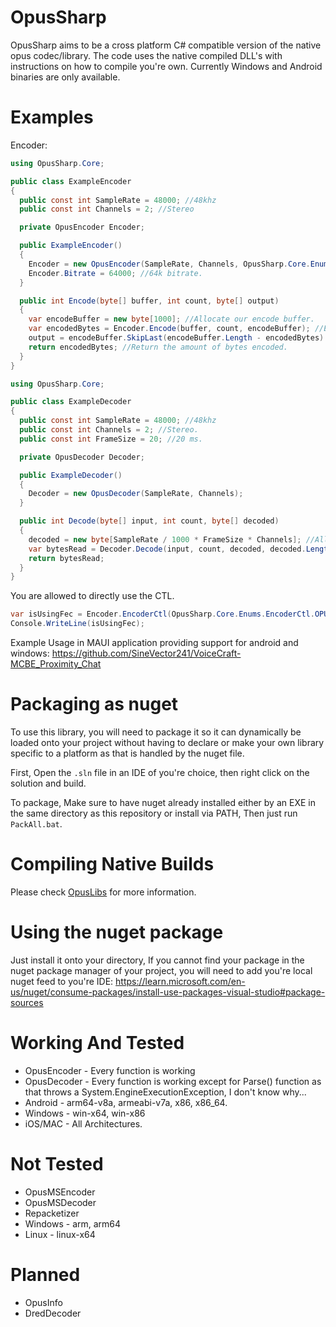 # OpusSharp
OpusSharp aims to be a cross platform C# compatible version of the native opus codec/library. The code uses the native compiled DLL's with instructions on how to compile you're own. Currently Windows and Android binaries are only available.

# Examples
Encoder:
```cs
using OpusSharp.Core;

public class ExampleEncoder
{
  public const int SampleRate = 48000; //48khz
  public const int Channels = 2; //Stereo

  private OpusEncoder Encoder;

  public ExampleEncoder()
  {
    Encoder = new OpusEncoder(SampleRate, Channels, OpusSharp.Core.Enums.PreDefCtl.OPUS_APPLICATION_AUDIO);
    Encoder.Bitrate = 64000; //64k bitrate.
  }

  public int Encode(byte[] buffer, int count, byte[] output)
  {
    var encodeBuffer = new byte[1000]; //Allocate our encode buffer.
    var encodedBytes = Encoder.Encode(buffer, count, encodeBuffer); //Encode the audio. OpusSharp automatically converts byte count to short count for the native opus handling input.
    output = encodeBuffer.SkipLast(encodeBuffer.Length - encodedBytes).ToArray(); //Trim the buffer so it only contains the encoded bytes and not the empty ones.
    return encodedBytes; //Return the amount of bytes encoded.
  }
}
```

```cs
using OpusSharp.Core;

public class ExampleDecoder
{
  public const int SampleRate = 48000; //48khz
  public const int Channels = 2; //Stereo.
  public const int FrameSize = 20; //20 ms.

  private OpusDecoder Decoder;

  public ExampleDecoder()
  {
    Decoder = new OpusDecoder(SampleRate, Channels);
  }

  public int Decode(byte[] input, int count, byte[] decoded)
  {
    decoded = new byte[SampleRate / 1000 * FrameSize * Channels]; //Allocate the required buffer size to handle the decoded audio.
    var bytesRead = Decoder.Decode(input, count, decoded, decoded.Length); //Decode the audio. Again, OpusSharp automatically converts byte count to short count for the native opus handling output.
    return bytesRead;
  }
}
```

You are allowed to directly use the CTL.
```cs
var isUsingFec = Encoder.EncoderCtl(OpusSharp.Core.Enums.EncoderCtl.OPUS_GET_INBAND_FEC_REQUEST);
Console.WriteLine(isUsingFec);
```

Example Usage in MAUI application providing support for android and windows: https://github.com/SineVector241/VoiceCraft-MCBE_Proximity_Chat

# Packaging as nuget
To use this library, you will need to package it so it can dynamically be loaded onto your project without having to declare or make your own library specific to a platform as that is handled by the nuget file.

First, Open the `.sln` file in an IDE of you're choice, then right click on the solution and build.

To package, Make sure to have nuget already installed either by an EXE in the same directory as this repository or install via PATH, Then just run `PackAll.bat`.

# Compiling Native Builds
Please check [OpusLibs](./OpusLibs) for more information.

# Using the nuget package
Just install it onto your directory, If you cannot find your package in the nuget package manager of your project, you will need to add you're local nuget feed to you're IDE: https://learn.microsoft.com/en-us/nuget/consume-packages/install-use-packages-visual-studio#package-sources

# Working And Tested
- OpusEncoder - Every function is working
- OpusDecoder - Every function is working except for Parse() function as that throws a System.EngineExecutionException, I don't know why...
- Android - arm64-v8a, armeabi-v7a, x86, x86_64.
- Windows - win-x64, win-x86
- iOS/MAC - All Architectures.

# Not Tested
- OpusMSEncoder
- OpusMSDecoder
- Repacketizer
- Windows - arm, arm64
- Linux - linux-x64

# Planned
- OpusInfo
- DredDecoder
